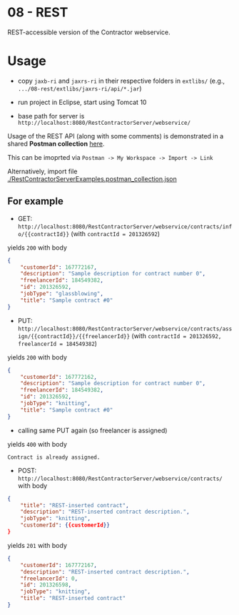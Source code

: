 08 - REST
===

REST-accessible version of the Contractor webservice.

# Usage

- copy `jaxb-ri` and `jaxrs-ri` in their respective folders in `extlibs/` (e.g., `.../08-rest/extlibs/jaxrs-ri/api/*.jar`)
- run project in Eclipse, start using Tomcat 10

- base path for server is `http://localhost:8080/RestContractorServer/webservice/`

Usage of the REST API (along with some comments) is demonstrated in a shared **Postman collection** [here](https://www.postman.com/collections/cc054aa85c83f1bb6126).

This can be imoprted via `Postman -> My Workspace -> Import -> Link`

Alternatively, import file [./RestContractorServerExamples.postman_collection.json](./RestContractorServerExamples.postman_collection.json)

## For example

- GET: `http://localhost:8080/RestContractorServer/webservice/contracts/info/{{contractId}}` (with `contractId = 201326592`)

yields `200` with body
```json
{
    "customerId": 167772167,
    "description": "Sample description for contract number 0",
    "freelancerId": 184549382,
    "id": 201326592,
    "jobType": "glassblowing",
    "title": "Sample contract #0"
}
```

- PUT: `http://localhost:8080/RestContractorServer/webservice/contracts/assign/{{contractId}}/{{freelancerId}}` (with `contractId = 201326592, freelancerId = 184549382`)

yields `200` with body
```json
{
    "customerId": 167772162,
    "description": "Sample description for contract number 0",
    "freelancerId": 184549382,
    "id": 201326592,
    "jobType": "knitting",
    "title": "Sample contract #0"
}
```

- calling same PUT again (so freelancer is assigned)

yields `400` with body
```
Contract is already assigned.
```

- POST: `http://localhost:8080/RestContractorServer/webservice/contracts/` with body
```json
{
    "title": "REST-inserted contract",
    "description": "REST-inserted contract description.",
    "jobType": "knitting",
    "customerId": {{customerId}}
}
```

yields `201` with body
```json
{
    "customerId": 167772167,
    "description": "REST-inserted contract description.",
    "freelancerId": 0,
    "id": 201326598,
    "jobType": "knitting",
    "title": "REST-inserted contract"
}
```